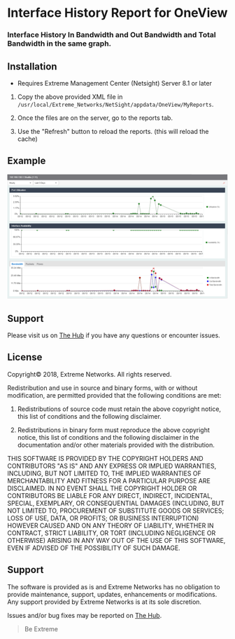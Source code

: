 # Interface History Report for OneView

### Interface History In Bandwidth and Out Bandwidth and Total Bandwidth in the same graph.

## Installation
* Requires Extreme Management Center (Netsight) Server 8.1 or later

1) Copy the above provided XML file in `/usr/local/Extreme_Networks/NetSight/appdata/OneView/MyReports`.

2) Once the files are on the server, go to the reports tab.

3) Use the "Refresh" button to reload the reports. (this will reload the cache)

## Example
![InterfaceHistory](InterfaceHistory.png)

## Support
Please visit us on [The Hub](https://community.extremenetworks.com/extreme) if you have any questions or encounter issues.

## License
Copyright© 2018, Extreme Networks.  All rights reserved.

Redistribution and use in source and binary forms, with or without modification,
are permitted provided that the following conditions are met:

1. Redistributions of source code must retain the above copyright notice, this
list of conditions and the following disclaimer.

2. Redistributions in binary form must reproduce the above copyright notice,
this list of conditions and the following disclaimer in the documentation
and/or other materials provided with the distribution.

THIS SOFTWARE IS PROVIDED BY THE COPYRIGHT HOLDERS AND CONTRIBUTORS "AS IS" AND
ANY EXPRESS OR IMPLIED WARRANTIES, INCLUDING, BUT NOT LIMITED TO, THE IMPLIED
WARRANTIES OF MERCHANTABILITY AND FITNESS FOR A PARTICULAR PURPOSE ARE
DISCLAIMED. IN NO EVENT SHALL THE COPYRIGHT HOLDER OR CONTRIBUTORS BE LIABLE
FOR ANY DIRECT, INDIRECT, INCIDENTAL, SPECIAL, EXEMPLARY, OR CONSEQUENTIAL
DAMAGES (INCLUDING, BUT NOT LIMITED TO, PROCUREMENT OF SUBSTITUTE GOODS OR
SERVICES; LOSS OF USE, DATA, OR PROFITS; OR BUSINESS INTERRUPTION) HOWEVER
CAUSED AND ON ANY THEORY OF LIABILITY, WHETHER IN CONTRACT, STRICT LIABILITY,
OR TORT (INCLUDING NEGLIGENCE OR OTHERWISE) ARISING IN ANY WAY OUT OF THE USE
OF THIS SOFTWARE, EVEN IF ADVISED OF THE POSSIBILITY OF SUCH DAMAGE.

## Support
The software is provided as is and Extreme Networks has no obligation to provide
maintenance, support, updates, enhancements or modifications.
Any support provided by Extreme Networks is at its sole discretion.

Issues and/or bug fixes may be reported on [The Hub](https://community.extremenetworks.com/extreme).

>Be Extreme
